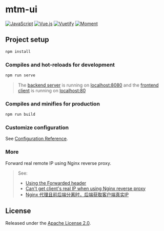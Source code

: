 # mtm-ui

[![JavaScript](https://img.shields.io/badge/-JavaScript-000?&logo=JavaScript)](https://developer.mozilla.org/en-US/docs/Web/JavaScript)
[![Vue.js](https://img.shields.io/badge/-Vue-000?&logo=vue.js)](https://github.com/vuejs/vue)
[![Vuetify](https://img.shields.io/badge/-Vuetify-000?&logo=vuetify&logoColor=426579)](https://github.com/vuetifyjs/vuetify)
[![Moment](https://img.shields.io/badge/-Moment-000?&logo=clockify)](https://github.com/moment/moment)

## Project setup

```bash
npm install
```

### Compiles and hot-reloads for development

```bash
npm run serve
```

> The [backend server](https://github.com/LearnDifferent/mtm) is running on [localhost:8080](http://localhost:8080) and the [frontend client](https://github.com/LearnDifferent/mtm-ui) is running on [localhost:80](http://localhost:80)

### Compiles and minifies for production

```bash
npm run build
```

### Customize configuration

See [Configuration Reference](https://cli.vuejs.org/config/).

### More

Forward real remote IP using Nginx reverse proxy.

> See:
>
> - [Using the Forwarded header](https://www.nginx.com/resources/wiki/start/topics/examples/forwarded/)
> - [Can't get client's real IP when using Nginx reverse proxy](https://stackoverflow.com/a/64388115)
> - [Nginx 代理且前后端分离时，后端获取客户端真实IP](https://blog.csdn.net/u010024991/article/details/109291184)

## License

Released under the [Apache License 2.0](https://www.apache.org/licenses/LICENSE-2.0.txt).
